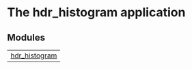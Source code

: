 

# The hdr_histogram application #


## Modules ##


<table width="100%" border="0" summary="list of modules">
<tr><td><a href="http://github.com/darach/hdr_histogram_erl/blob/master/doc/hdr_histogram.md" class="module">hdr_histogram</a></td></tr></table>

